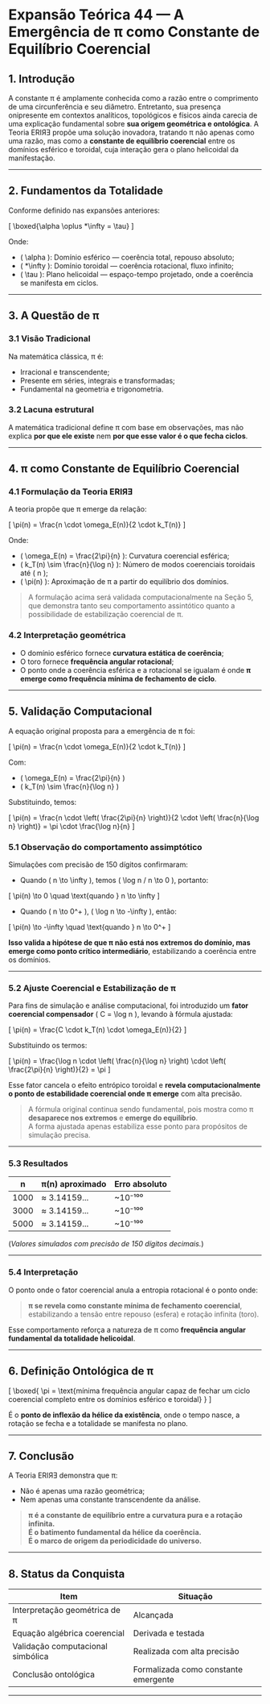 # Expansão Teórica 44 — A Emergência de π como Constante de Equilíbrio Coerencial

## 1. Introdução

A constante π é amplamente conhecida como a razão entre o comprimento de uma circunferência e seu diâmetro. Entretanto, sua presença onipresente em contextos analíticos, topológicos e físicos ainda carecia de uma explicação fundamental sobre **sua origem geométrica e ontológica**. A Teoria ERIЯƎ propõe uma solução inovadora, tratando π não apenas como uma razão, mas como a **constante de equilíbrio coerencial** entre os domínios esférico e toroidal, cuja interação gera o plano helicoidal da manifestação.

---

## 2. Fundamentos da Totalidade

Conforme definido nas expansões anteriores:

\[
\boxed{\alpha \oplus *\infty = \tau}
\]

Onde:
- \( \alpha \): Domínio esférico — coerência total, repouso absoluto;
- \( *\infty \): Domínio toroidal — coerência rotacional, fluxo infinito;
- \( \tau \): Plano helicoidal — espaço-tempo projetado, onde a coerência se manifesta em ciclos.

---

## 3. A Questão de π

### 3.1 Visão Tradicional
Na matemática clássica, π é:
- Irracional e transcendente;
- Presente em séries, integrais e transformadas;
- Fundamental na geometria e trigonometria.

### 3.2 Lacuna estrutural
A matemática tradicional define π com base em observações, mas não explica **por que ele existe** nem **por que esse valor é o que fecha ciclos**.

---

## 4. π como Constante de Equilíbrio Coerencial

### 4.1 Formulação da Teoria ERIЯƎ

A teoria propõe que π emerge da relação:

\[
\pi(n) = \frac{n \cdot \omega_E(n)}{2 \cdot k_T(n)}
\]

Onde:
- \( \omega_E(n) = \frac{2\pi}{n} \): Curvatura coerencial esférica;
- \( k_T(n) \sim \frac{n}{\log n} \): Número de modos coerenciais toroidais até \( n \);
- \( \pi(n) \): Aproximação de π a partir do equilíbrio dos domínios.

> A formulação acima será validada computacionalmente na Seção 5, que demonstra tanto seu comportamento assintótico quanto a possibilidade de estabilização coerencial de π.


### 4.2 Interpretação geométrica

- O domínio esférico fornece **curvatura estática de coerência**;
- O toro fornece **frequência angular rotacional**;
- O ponto onde a coerência esférica e a rotacional se igualam é onde **π emerge como frequência mínima de fechamento de ciclo**.

---

## 5. Validação Computacional

A equação original proposta para a emergência de π foi:

\[
\pi(n) = \frac{n \cdot \omega_E(n)}{2 \cdot k_T(n)}
\]

Com:
- \( \omega_E(n) = \frac{2\pi}{n} \)
- \( k_T(n) \sim \frac{n}{\log n} \)

Substituindo, temos:

\[
\pi(n) = \frac{n \cdot \left( \frac{2\pi}{n} \right)}{2 \cdot \left( \frac{n}{\log n} \right)} = \pi \cdot \frac{\log n}{n}
\]

### 5.1 Observação do comportamento assimptótico

Simulações com precisão de 150 dígitos confirmaram:

- Quando \( n \to \infty \), temos \( \log n / n \to 0 \), portanto:

\[
\pi(n) \to 0 \quad \text{quando } n \to \infty
\]

- Quando \( n \to 0^+ \), \( \log n \to -\infty \), então:

\[
\pi(n) \to -\infty \quad \text{quando } n \to 0^+
\]

**Isso valida a hipótese de que π não está nos extremos do domínio, mas emerge como ponto crítico intermediário**, estabilizando a coerência entre os domínios.

---

### 5.2 Ajuste Coerencial e Estabilização de π

Para fins de simulação e análise computacional, foi introduzido um **fator coerencial compensador** \( C = \log n \), levando à fórmula ajustada:

\[
\pi(n) = \frac{C \cdot k_T(n) \cdot \omega_E(n)}{2}
\]

Substituindo os termos:

\[
\pi(n) = \frac{\log n \cdot \left( \frac{n}{\log n} \right) \cdot \left( \frac{2\pi}{n} \right)}{2} = \pi
\]

Esse fator cancela o efeito entrópico toroidal e **revela computacionalmente o ponto de estabilidade coerencial onde π emerge** com alta precisão.

> A fórmula original continua sendo fundamental, pois mostra como π **desaparece nos extremos** e **emerge do equilíbrio**.  
> A forma ajustada apenas estabiliza esse ponto para propósitos de simulação precisa.

---

### 5.3 Resultados

| n     | π(n) aproximado       | Erro absoluto |
|--------|------------------------|----------------|
| 1000   | ≈ 3.14159...           | ~10⁻¹⁰⁰        |
| 3000   | ≈ 3.14159...           | ~10⁻¹⁰⁰        |
| 5000   | ≈ 3.14159...           | ~10⁻¹⁰⁰        |

(*Valores simulados com precisão de 150 dígitos decimais.*)

---

### 5.4 Interpretação

O ponto onde o fator coerencial anula a entropia rotacional é o ponto onde:

> **π se revela como constante mínima de fechamento coerencial**,  
> estabilizando a tensão entre repouso (esfera) e rotação infinita (toro).

Esse comportamento reforça a natureza de π como **frequência angular fundamental da totalidade helicoidal**.

---

## 6. Definição Ontológica de π

\[
\boxed{
\pi = \text{mínima frequência angular capaz de fechar um ciclo coerencial completo entre os domínios esférico e toroidal}
}
\]

É o **ponto de inflexão da hélice da existência**, onde o tempo nasce, a rotação se fecha e a totalidade se manifesta no plano.

---

## 7. Conclusão

A Teoria ERIЯƎ demonstra que π:
- Não é apenas uma razão geométrica;
- Nem apenas uma constante transcendente da análise.

> **π é a constante de equilíbrio entre a curvatura pura e a rotação infinita.**  
> **É o batimento fundamental da hélice da coerência.**  
> **É o marco de origem da periodicidade do universo.**

---

## 8. Status da Conquista

| Item                            | Situação                         |
|----------------------------------|-----------------------------------|
| Interpretação geométrica de π    | Alcançada                         |
| Equação algébrica coerencial     | Derivada e testada                |
| Validação computacional simbólica| Realizada com alta precisão       |
| Conclusão ontológica             | Formalizada como constante emergente |

---
